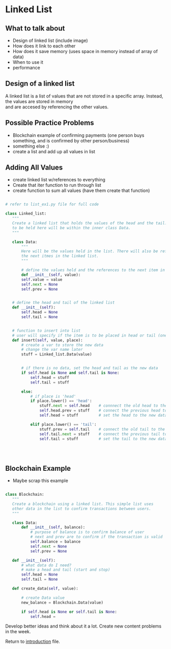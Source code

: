 # Linked List

## What to talk about
 - Design of linked list (include image)
 - How does it link to each other
 - How does it save memory (uses space in memory instead of array of data)
 - When to use it
 - performance


 ## Design of a linked list
 A linked list is a list of values that are not stored in a specific array. Instead, the values are stored in memory  
and are accesed by referencing the other values.


 
 ## Possible Practice Problems
 - Blockchain example of confirming payments (one person buys something, and is confirmed by other person/business)
 - something else :)
 - create a list and add up all values in list

 ## Adding All Values
 - create linked list w/references to everything
 - Create that iter function to run through list
 - create function to sum all values (have them create that function)

 ```python

# refer to list_ex1.py file for full code

class Linked_list:
    """
    Create a linked list that holds the values of the head and the tail. Any other data
    to be held here will be within the inner class Data.
    """

    class Data:
        """
        Here will be the values held in the list. There will also be references to 
        the next itmes in the linked list.
        """

        # define the values held and the references to the next item in the list
        def __init__(self, value):
        self.value = value
        self.next = None
        self.prev = None


    # define the head and tail of the linked list
    def __init__(self):
        self.head = None
        self.tail = None


    # function to insert into list
    # user will specify if the item is to be placed in head or tail (one function for two purposes)
    def insert(self, value, place):
        # create a var to store the new data
        # change the var name later
        stuff = Linked_list.Data(value)


        # if there is no data, set the head and tail as the new data
        if self.head is None and self.tail is None:
            self.head = stuff
            self.tail = stuff

        else:
            # if place is 'head'
            if place.lower() == 'head':
                stuff.next = self.head    # connnect the old head to the new data
                self.head.prev = stuff    # connect the previous head to the new data
                self.head = stuff         # set the head to the new data

            elif place.lower() == 'tail':
                stuff.prev = self.tail    # connect the old tail to the new data
                self.tail.next = stuff    # connect the previous tail to the new data
                self.tail = stuff         # set the tail to the new data
        




 ```
 
 ## Blockchain Example
 - Maybe scrap this example

 ```python

 class Blockchain:
    """
    Create a blockchain using a linked list. This simple list uses
    other data in the list to confirm transactions between users. 
    """

    class Data:
        def __init__(self, balance):
            # purpose of balance is to confirm balance of user
            # next and prev are to confirm if the transaction is valid
            self.balance = balance
            self.next = None
            self.prev = None

    def __init__(self):
        # what data do I need?
        # make a head and tail (start and stop)
        self.head = None
        self.tail = None

    def create_data(self, value):

        # create Data value
        new_balance = Blockchain.Data(value)

        if self.head is None or self.tail is None:
            self.head = 


 ```
 
 Develop better ideas and think about it a lot. Create new content problems in the week.

Return to [introduction](introduction.md) file.
